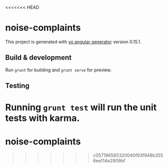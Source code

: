 <<<<<<< HEAD
# noise-complaints

This project is generated with [yo angular generator](https://github.com/yeoman/generator-angular)
version 0.15.1.

## Build & development

Run `grunt` for building and `grunt serve` for preview.

## Testing

Running `grunt test` will run the unit tests with karma.
=======
# noise-complaints
>>>>>>> c057196585320040f93f948b3556ee114e2909bf
